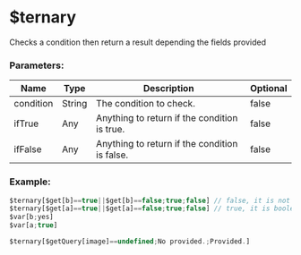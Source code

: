 # $ternary
Checks a condition then return a result depending the fields provided

### Parameters:
| Name        | Type        | Description                                   | Optional |
| ----------- | ----------- | --------------------------------------------- | -------- |
| condition   | String      | The condition to check.                       | false    |
| ifTrue      | Any         | Anything to return if the condition is true.  | false    |
| ifFalse     | Any         | Anything to return if the condition is false. | false    |

### Example:
```js
$ternary[$get[b]==true||$get[b]==false;true;false] // false, it is not boolean!
$ternary[$get[a]==true||$get[a]==false;true;false] // true, it is boolean!
$var[b;yes]
$var[a;true]

$ternary[$getQuery[image]==undefined;No provided.;Provided.]
```
